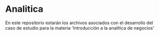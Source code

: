 # Analitica
En este repositorio estarán los archivos asociados con el desarrollo del caso de estudio para la materia 'Introducción a la analítica de negocios'
